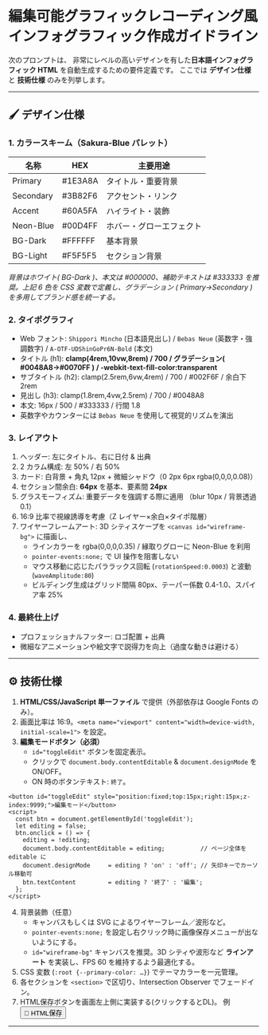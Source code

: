 # 編集可能グラフィックレコーディング風インフォグラフィック作成ガイドライン

次のプロンプトは、 非常にレベルの高いデザインを有した**日本語インフォグラフィック HTML** を自動生成するための要件定義です。
ここでは **デザイン仕様** と **技術仕様** のみを列挙します。

---

## 🖌️ デザイン仕様

### 1. カラースキーム（Sakura-Blue パレット）
| 名称 | HEX | 主要用途 |
|------|-----|---------|
| Primary | #1E3A8A | タイトル・重要背景
| Secondary | #3B82F6 | アクセント・リンク
| Accent | #60A5FA | ハイライト・装飾
| Neon-Blue | #00D4FF | ホバー・グローエフェクト
| BG-Dark | #FFFFFF | 基本背景
| BG-Light | #F5F5F5 | セクション背景

*背景はホワイト( BG-Dark )、本文は #000000、補助テキストは #333333 を推奨。上記 6 色を CSS 変数で定義し、グラデーション ( Primary→Secondary ) を多用してブランド感を統一する。*

### 2. タイポグラフィ
- Web フォント: `Shippori Mincho` (日本語見出し) / `Bebas Neue` (英数字・強調数字) / `A-OTF-UDShinGoPr6N-Bold` (本文)
- タイトル (h1): **clamp(4rem,10vw,8rem) / 700 / グラデーション( #0048A8→#0070FF ) / -webkit-text-fill-color:transparent**
- サブタイトル (h2): clamp(2.5rem,6vw,4rem) / 700 / #002F6F / 余白下 2rem
- 見出し (h3): clamp(1.8rem,4vw,2.5rem) / 700 / #0048A8
- 本文: 16px / 500 / #333333 / 行間 1.8
- 英数字やカウンターには `Bebas Neue` を使用して視覚的リズムを演出

### 3. レイアウト
1. ヘッダー: 左にタイトル、右に日付 & 出典
2. 2 カラム構成: 左 50% / 右 50%
3. カード: 白背景 + 角丸 12px + 微細シャドウ（0 2px 6px rgba(0,0,0,0.08)）
4. セクション間余白: **64px** を基本、要素間 **24px**
5. グラスモーフィズム: 重要データを強調する際に適用 （blur 10px / 背景透過 0.1）
6. 16:9 比率で視線誘導を考慮（Z レイヤー×余白×タイポ階層）
7. ワイヤーフレームアート: 3D シティスケープを `<canvas id="wireframe-bg">` に描画し、
   - ラインカラーを rgba(0,0,0,0.35) / 縁取りグローに Neon-Blue を利用
   - `pointer-events:none;` で UI 操作を阻害しない
   - マウス移動に応じたパララックス回転 (`rotationSpeed:0.0003`) と波動 (`waveAmplitude:80`)
   - ビルディング生成はグリッド間隔 80px、テーパー係数 0.4-1.0、スパイア率 25%

### 4. 最終仕上げ
- プロフェッショナルフッター: ロゴ配置 + 出典
- 微細なアニメーションや絵文字で説得力を向上（過度な動きは避ける）

---

## ⚙️ 技術仕様

1. **HTML/CSS/JavaScript 単一ファイル** で提供（外部依存は Google Fonts のみ）。
2. 画面比率は 16:9。`<meta name="viewport" content="width=device-width, initial-scale=1">` を設定。
3. **編集モードボタン（必須）**
   - `id="toggleEdit"` ボタンを固定表示。
   - クリックで `document.body.contentEditable` & `document.designMode` を ON/OFF。
   - ON 時のボタンテキスト: `終了`。

<!-- ❶ 編集モードボタン（参考コード） -->
<pre><code>&lt;button id="toggleEdit" style="position:fixed;top:15px;right:15px;z-index:9999;"&gt;編集モード&lt;/button&gt;
&lt;script&gt;
  const btn = document.getElementById('toggleEdit');
  let editing = false;
  btn.onclick = () =&gt; {
    editing = !editing;
    document.body.contentEditable = editing;          // ページ全体を editable に
    document.designMode     = editing ? 'on' : 'off'; // 矢印キーでカーソル移動可
    btn.textContent         = editing ? '終了' : '編集';
  };
&lt;/script&gt;
</code></pre>

4. 背景装飾（任意）
   - キャンバスもしくは SVG によるワイヤーフレーム／波形など。
   - `pointer-events:none;` を設定し右クリック時に画像保存メニューが出ないようにする。
   - `id="wireframe-bg"` キャンバスを推奨。3D シティや波形など **ラインアート** を実装し、FPS 60 を維持するよう最適化する。
5. CSS 変数 (`:root {--primary-color: …}`) でテーマカラーを一元管理。
6. 各セクションを `<section>` で区切り、Intersection Observer でフェードイン。
7. HTML保存ボタンを画面左上側に実装する(クリックするとDL)。
例    <div class="save-controls"><button class="btn-save" onclick="saveHTMLFile()">💾 HTML保存</button></div>

---

